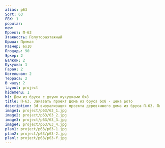 ```yaml
---
alias: p63
Sort: 63
FBX: 1
popular: 
new: 
Проект: П-63
Этажность: Полутораэтажный
Крыша: Прямая
Размер: 6х10
Площадь: 90
Эркер: 2
Балкон: 2
Кукушка: 1
Гараж: 2
Котельная: 2
Терраса: 2
В чашу: 2
layout: project
hidemenu: 1
h1: Дом из бруса с двумя кукушками 6х8
title: П-63. Заказать проект дома из бруса 6х8 - цена фото
description: 3d визуализация проекта деревянного дома из бруса П-63. Площадь 90 м2, размер 6х8. Вы можете внести любые изменения в проект.
image1: project/p63/63_1.jpg
image2: project/p63/63_2.jpg
image3: project/p63/63_3.jpg
image4: project/p63/63_4.jpg
plan1: project/p63/p63-1.jpg
plan2: project/p63/p63-2.jpg
planl: project/p63/p63-f.jpg
---
```

